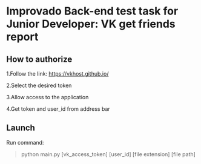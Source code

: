 # Improvado Back-end test task for Junior Developer: VK get friends report

## How to authorize 

1.Follow the link: https://vkhost.github.io/

2.Select the desired token

3.Allow access to the application

4.Get token and user_id from address bar

## Launch

Run command:

>python main.py [vk_access_token] [user_id] [file extension] [file path]

